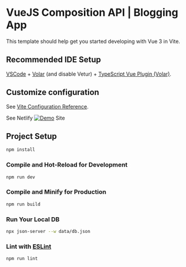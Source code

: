 # VueJS Composition API | Blogging App

This template should help get you started developing with Vue 3 in Vite.

## Recommended IDE Setup

[VSCode](https://code.visualstudio.com/) + [Volar](https://marketplace.visualstudio.com/items?itemName=Vue.volar) (and disable Vetur) + [TypeScript Vue Plugin (Volar)](https://marketplace.visualstudio.com/items?itemName=Vue.vscode-typescript-vue-plugin).

## Customize configuration

See [Vite Configuration Reference](https://vitejs.dev/config/).

See Netlify  [![Demo]()]([https://github.com/bard](https://kenbee-vueblog.netlify.app/)) Site


## Project Setup

```sh
npm install
```

### Compile and Hot-Reload for Development

```sh
npm run dev
```

### Compile and Minify for Production

```sh
npm run build
```

### Run Your Local DB

```sh
npx json-server --w data/db.json
```

### Lint with [ESLint](https://eslint.org/)

```sh
npm run lint
```
